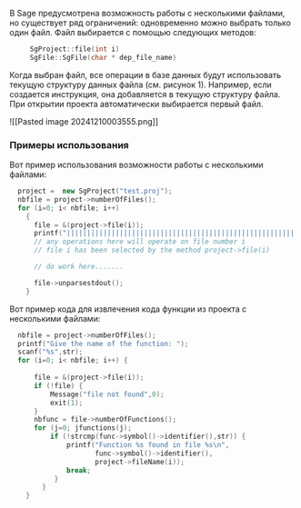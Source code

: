 
В Sage предусмотрена возможность работы с несколькими файлами, но существует ряд ограничений: одновременно можно выбрать только один файл. Файл выбирается с помощью следующих методов:

```cpp
     SgProject::file(int i)
     SgFile::SgFile(char * dep_file_name)
```

Когда выбран файл, все операции в базе данных будут использовать текущую структуру данных файла (см. рисунок 1). Например, если создается инструкция, она добавляется в текущую структуру файла. При открытии проекта автоматически выбирается первый файл.

![[Pasted image 20241210003555.png]]

### Примеры использования 

Вот пример использования возможности работы с несколькими файлами:
```cpp
  project =  new SgProject("test.proj");
  nbfile = project->numberOfFiles();
  for (i=0; i< nbfile; i++)
    {
      file = &(project->file(i));
      printf("|||||||||||||||||||||||||||||||||||||||||||||||||||||||||\n");
      // any operations here will operate on file number i
      // file i has been selected by the method project->file(i)

      // do work here.......

      file->unparsestdout();
    }
```

Вот пример кода для извлечения кода функции из проекта с несколькими файлами:

```cpp
  nbfile = project->numberOfFiles();
  printf("Give the name of the function: ");
  scanf("%s",str);
  for (i=0; i< nbfile; i++) {
  
      file = &(project->file(i));
      if (!file) {
          Message("file not found",0);
          exit(1);
      }
      nbfunc = file->numberOfFunctions();
      for (j=0; jfunctions(j);
          if (!strcmp(func->symbol()->identifier(),str)) {
              printf("Function %s found in file %s\n",
                     func->symbol()->identifier(),
                     project->fileName(i));
              break;
	       }
        }
    }
```



